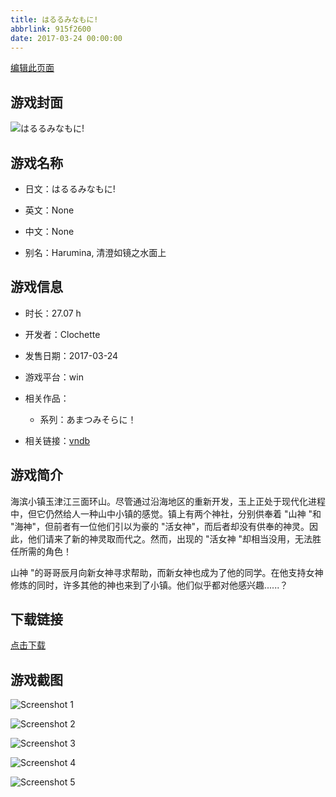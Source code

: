 ```yaml
---
title: はるるみなもに!
abbrlink: 915f2600
date: 2017-03-24 00:00:00
---
```

[编辑此页面](https://github.com/ACG-3/ADV3-source/blob/main/source/_posts/%E3%81%AF%E3%82%8B%E3%82%8B%E3%81%BF%E3%81%AA%E3%82%82%E3%81%AB%21.md)

## 游戏封面

![はるるみなもに!](https://pan.timero.xyz/d/onedrive/img_lib_001/%E3%81%AF%E3%82%8B%E3%82%8B%E3%81%BF%E3%81%AA%E3%82%82%E3%81%AB!_cover.avif)


## 游戏名称

- 日文：はるるみなもに!
- 英文：None
- 中文：None

- 别名：Harumina, 清澄如镜之水面上


## 游戏信息

- 时长：27.07 h
- 开发者：Clochette
- 发售日期：2017-03-24
- 游戏平台：win
- 相关作品：
   - 系列：あまつみそらに！

- 相关链接：[vndb](https://vndb.org/v19372)


## 游戏简介

海滨小镇玉津江三面环山。尽管通过沿海地区的重新开发，玉上正处于现代化进程中，但它仍然给人一种山中小镇的感觉。镇上有两个神社，分别供奉着 "山神 "和 "海神"，但前者有一位他们引以为豪的 "活女神"，而后者却没有供奉的神灵。因此，他们请来了新的神灵取而代之。然而，出现的 "活女神 "却相当没用，无法胜任所需的角色！

山神 "的哥哥辰月向新女神寻求帮助，而新女神也成为了他的同学。在他支持女神修炼的同时，许多其他的神也来到了小镇。他们似乎都对他感兴趣......？




## 下载链接

[点击下载](https://pan.timero.xyz/onedrive/adv_lib_001/%E3%81%AF%E3%82%8B%E3%82%8B%E3%81%BF%E3%81%AA%E3%82%82%E3%81%AB%21)


## 游戏截图


![Screenshot 1](https://pan.timero.xyz/d/onedrive/img_lib_001/%E3%81%AF%E3%82%8B%E3%82%8B%E3%81%BF%E3%81%AA%E3%82%82%E3%81%AB!_Screenshot_1.avif)

![Screenshot 2](https://pan.timero.xyz/d/onedrive/img_lib_001/%E3%81%AF%E3%82%8B%E3%82%8B%E3%81%BF%E3%81%AA%E3%82%82%E3%81%AB!_Screenshot_2.avif)

![Screenshot 3](https://pan.timero.xyz/d/onedrive/img_lib_001/%E3%81%AF%E3%82%8B%E3%82%8B%E3%81%BF%E3%81%AA%E3%82%82%E3%81%AB!_Screenshot_3.avif)

![Screenshot 4](https://pan.timero.xyz/d/onedrive/img_lib_001/%E3%81%AF%E3%82%8B%E3%82%8B%E3%81%BF%E3%81%AA%E3%82%82%E3%81%AB!_Screenshot_4.avif)

![Screenshot 5](https://pan.timero.xyz/d/onedrive/img_lib_001/%E3%81%AF%E3%82%8B%E3%82%8B%E3%81%BF%E3%81%AA%E3%82%82%E3%81%AB!_Screenshot_5.avif)

